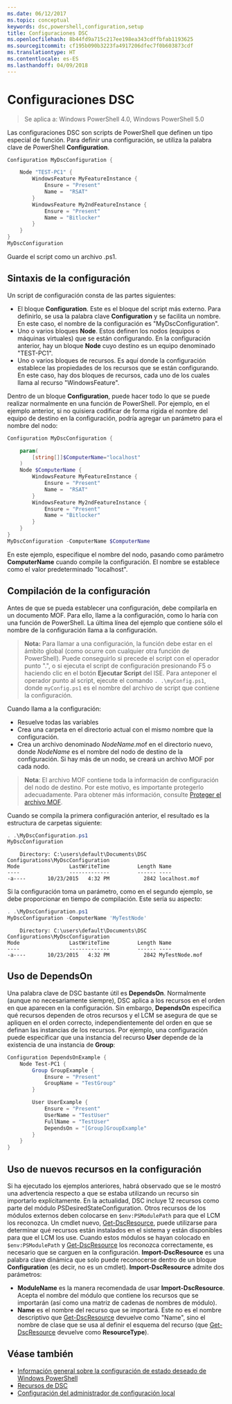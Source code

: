 ```yaml
---
ms.date: 06/12/2017
ms.topic: conceptual
keywords: dsc,powershell,configuration,setup
title: Configuraciones DSC
ms.openlocfilehash: 8b44fd9a715c217ee198ea343cdffbfab1193625
ms.sourcegitcommit: cf195b090b3223fa4917206dfec7f0b603873cdf
ms.translationtype: HT
ms.contentlocale: es-ES
ms.lasthandoff: 04/09/2018
---
```

# <a name="dsc-configurations"></a>Configuraciones DSC

>Se aplica a: Windows PowerShell 4.0, Windows PowerShell 5.0

Las configuraciones DSC son scripts de PowerShell que definen un tipo especial de función.
Para definir una configuración, se utiliza la palabra clave de PowerShell **Configuration**.

```powershell
Configuration MyDscConfiguration {

    Node "TEST-PC1" {
        WindowsFeature MyFeatureInstance {
            Ensure = "Present"
            Name =  "RSAT"
        }
        WindowsFeature My2ndFeatureInstance {
            Ensure = "Present"
            Name = "Bitlocker"
        }
    }
}
MyDscConfiguration

```

Guarde el script como un archivo .ps1.

## <a name="configuration-syntax"></a>Sintaxis de la configuración

Un script de configuración consta de las partes siguientes:

- El bloque **Configuration**. Este es el bloque del script más externo. Para definirlo, se usa la palabra clave **Configuration** y se facilita un nombre. En este caso, el nombre de la configuración es "MyDscConfiguration".
- Uno o varios bloques **Node**. Estos definen los nodos (equipos o máquinas virtuales) que se están configurando. En la configuración anterior, hay un bloque **Node** cuyo destino es un equipo denominado "TEST-PC1".
- Uno o varios bloques de recursos. Es aquí donde la configuración establece las propiedades de los recursos que se están configurando. En este caso, hay dos bloques de recursos, cada uno de los cuales llama al recurso "WindowsFeature".

Dentro de un bloque **Configuration**, puede hacer todo lo que se puede realizar normalmente en una función de PowerShell. Por ejemplo, en el ejemplo anterior, si no quisiera codificar de forma rígida el nombre del equipo de destino en la configuración, podría agregar un parámetro para el nombre del nodo:

```powershell
Configuration MyDscConfiguration {

    param(
        [string[]]$ComputerName="localhost"
    )
    Node $ComputerName {
        WindowsFeature MyFeatureInstance {
            Ensure = "Present"
            Name =  "RSAT"
        }
        WindowsFeature My2ndFeatureInstance {
            Ensure = "Present"
            Name = "Bitlocker"
        }
    }
}
MyDscConfiguration -ComputerName $ComputerName

```

En este ejemplo, especifique el nombre del nodo, pasando como parámetro **ComputerName** cuando compile la configuración. El nombre se establece como el valor predeterminado "localhost".

## <a name="compiling-the-configuration"></a>Compilación de la configuración

Antes de que se pueda establecer una configuración, debe compilarla en un documento MOF.
Para ello, llame a la configuración, como lo haría con una función de PowerShell.
La última línea del ejemplo que contiene sólo el nombre de la configuración llama a la configuración.

>**Nota:** Para llamar a una configuración, la función debe estar en el ámbito global (como ocurre con cualquier otra función de PowerShell).
>Puede conseguirlo si precede el script con el operador punto ".", o si ejecuta el script de configuración presionando F5 o haciendo clic en el botón **Ejecutar Script** del ISE.
>Para anteponer el operador punto al script, ejecute el comando `. .\myConfig.ps1`, donde `myConfig.ps1` es el nombre del archivo de script que contiene la configuración.

Cuando llama a la configuración:

- Resuelve todas las variables
- Crea una carpeta en el directorio actual con el mismo nombre que la configuración.
- Crea un archivo denominado _NodeName_.mof en el directorio nuevo, donde _NodeName_ es el nombre del nodo de destino de la configuración.
    Si hay más de un nodo, se creará un archivo MOF por cada nodo.

>**Nota**: El archivo MOF contiene toda la información de configuración del nodo de destino. Por este motivo, es importante protegerlo adecuadamente.
>Para obtener más información, consulte [Proteger el archivo MOF](secureMOF.md).

Cuando se compila la primera configuración anterior, el resultado es la estructura de carpetas siguiente:

```powershell
. .\MyDscConfiguration.ps1
MyDscConfiguration
```

```
    Directory: C:\users\default\Documents\DSC Configurations\MyDscConfiguration
Mode                LastWriteTime         Length Name
----                -------------         ------ ----
-a----       10/23/2015   4:32 PM           2842 localhost.mof
```

Si la configuración toma un parámetro, como en el segundo ejemplo, se debe proporcionar en tiempo de compilación. Este sería su aspecto:

```powershell
. .\MyDscConfiguration.ps1
MyDscConfiguration -ComputerName 'MyTestNode'
```

```
    Directory: C:\users\default\Documents\DSC Configurations\MyDscConfiguration
Mode                LastWriteTime         Length Name
----                -------------         ------ ----
-a----       10/23/2015   4:32 PM           2842 MyTestNode.mof
```

## <a name="using-dependson"></a>Uso de DependsOn

Una palabra clave de DSC bastante útil es **DependsOn**. Normalmente (aunque no necesariamente siempre), DSC aplica a los recursos en el orden en que aparecen en la configuración.
Sin embargo, **DependsOn** especifica qué recursos dependen de otros recursos y el LCM se asegura de que se apliquen en el orden correcto, independientemente del orden en que se definan las instancias de los recursos.
Por ejemplo, una configuración puede especificar que una instancia del recurso **User** depende de la existencia de una instancia de **Group**:

```powershell
Configuration DependsOnExample {
    Node Test-PC1 {
        Group GroupExample {
            Ensure = "Present"
            GroupName = "TestGroup"
        }

        User UserExample {
            Ensure = "Present"
            UserName = "TestUser"
            FullName = "TestUser"
            DependsOn = "[Group]GroupExample"
        }
    }
}

```

## <a name="using-new-resources-in-your-configuration"></a>Uso de nuevos recursos en la configuración

Si ha ejecutado los ejemplos anteriores, habrá observado que se le mostró una advertencia respecto a que se estaba utilizando un recurso sin importarlo explícitamente.
En la actualidad, DSC incluye 12 recursos como parte del módulo PSDesiredStateConfiguration.
Otros recursos de los módulos externos deben colocarse en `$env:PSModulePath` para que el LCM los reconozca.
Un cmdlet nuevo, [Get-DscResource](https://technet.microsoft.com/library/dn521625.aspx), puede utilizarse para determinar qué recursos están instalados en el sistema y están disponibles para que el LCM los use.
Cuando estos módulos se hayan colocado en `$env:PSModulePath` y [Get-DscResource](https://technet.microsoft.com/library/dn521625.aspx) los reconozca correctamente, es necesario que se carguen en la configuración.
**Import-DscResource** es una palabra clave dinámica que solo puede reconocerse dentro de un bloque **Configuration** (es decir, no es un cmdlet).
**Import-DscResource** admite dos parámetros:
- **ModuleName** es la manera recomendada de usar **Import-DscResource**. Acepta el nombre del módulo que contiene los recursos que se importarán (así como una matriz de cadenas de nombres de módulo).
- **Name** es el nombre del recurso que se importará. Este no es el nombre descriptivo que [Get-DscResource](https://technet.microsoft.com/library/dn521625.aspx) devuelve como "Name", sino el nombre de clase que se usa al definir el esquema del recurso (que [Get-DscResource](https://technet.microsoft.com/library/dn521625.aspx) devuelve como **ResourceType**).

## <a name="see-also"></a>Véase también
* [Información general sobre la configuración de estado deseado de Windows PowerShell](overview.md)
* [Recursos de DSC](resources.md)
* [Configuración del administrador de configuración local](metaConfig.md)
